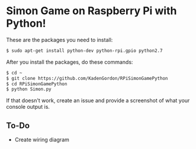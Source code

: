 # Simon Game on Raspberry Pi with Python!
These are the packages you need to install:
```bash
$ sudo apt-get install python-dev python-rpi.gpio python2.7
```

After you install the packages, do these commands:
```bash
$ cd ~
$ git clone https://github.com/KadenGordon/RPiSimonGamePython
$ cd RPiSimonGamePython
$ python Simon.py
```
If that doesn't work, create an issue and provide a screenshot of what your console output is. 

## To-Do
- Create wiring diagram
